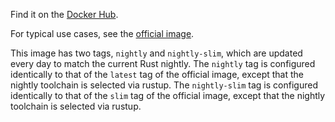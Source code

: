 Find it on the [Docker Hub](https://hub.docker.com/r/rustlang/rust/).

For typical use cases, see the [official image](https://hub.docker.com/_/rust/).

This image has two tags, `nightly` and `nightly-slim`, which are updated every
day to match the current Rust nightly.  The `nightly` tag is configured
identically to that of the `latest` tag of the official image, except that the
nightly toolchain is selected via rustup.  The `nightly-slim` tag is configured
identically to that of the `slim` tag of the official image, except that the
nightly toolchain is selected via rustup.
